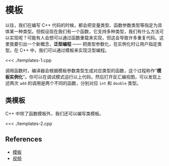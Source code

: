 # 模板

以往，我们在编写 C++ 代码的时候，都会把变量类型、函数参数类型等指定为具体某一种类型。但假设现在我们有一个函数，它支持多种类型，我们有什么方法可以实现呢？可能有人会想可以通过函数重载来实现，但这会导致许多重复代码。这里我要引出一个新概念，**泛型编程** —— 把类型参数化，在实例化时让用户指定类型。在 C++ 中，我们可以通过模板来实现泛型编程。

<<< ./templates-1.cpp

调用函数时，编译器会根据模板参数类型生成对应类型的函数，这个过程称作“**模板实例化**”。你可以在调试模式运行以上代码，然后打开反汇编视图，可以发现上述两次 `add` 的调用是两个不同的函数，分别对应 `int` 和 `double` 类型。

## 类模板

C++ 中除了函数模板外，我们还可以编写类模板。

<<< ./templates-2.cpp

## References

- [模板](https://learn.microsoft.com/zh-cn/cpp/cpp/templates-cpp?view=msvc-160)
- [视频](https://www.bilibili.com/video/BV1KM4y1F7tR/?p=105&spm_id_from=pageDriver&vd_source=4f7b160f9f2a17e79bd4ab2785a8d769)
